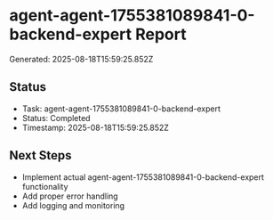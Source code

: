# agent-agent-1755381089841-0-backend-expert Report

Generated: 2025-08-18T15:59:25.852Z

## Status
- Task: agent-agent-1755381089841-0-backend-expert
- Status: Completed
- Timestamp: 2025-08-18T15:59:25.852Z

## Next Steps
- Implement actual agent-agent-1755381089841-0-backend-expert functionality
- Add proper error handling
- Add logging and monitoring
